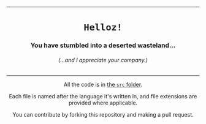 <hr>
<div align="center">
	<h1><code>Helloz!</code></h1>
	<h3>You have stumbled into a deserted wasteland...</h3>
	<h6>(...and I appreciate your company.)</h6>
	<hr>

All the code is in [the `src` folder](https://github.com/TurnipGuy30/Helloz/blob/main/src).

Each file is named after the language it's written in, and file extensions are provided where applicable.

You can contribute by forking this repository and making a pull request.

<div>
